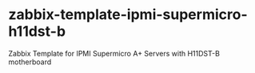 # zabbix-template-ipmi-supermicro-h11dst-b
Zabbix Template for IPMI Supermicro A+ Servers with H11DST-B motherboard
